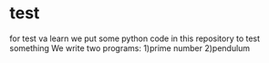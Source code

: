 # test
for test va learn
we put some python code in this repository to test something
We write two programs:
1)prime number
2)pendulum
